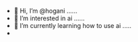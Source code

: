 - 👋 Hi, I’m @hogani ......
- 👀 I’m interested in ai ......
- 🌱 I’m currently learning how to use ai .....
- 
  

<!---
hogani/hogani is a ✨ special ✨ repository because its `README.md` (this file) appears on your GitHub profile.
You can click the Preview link to take a look at your changes.
--->
